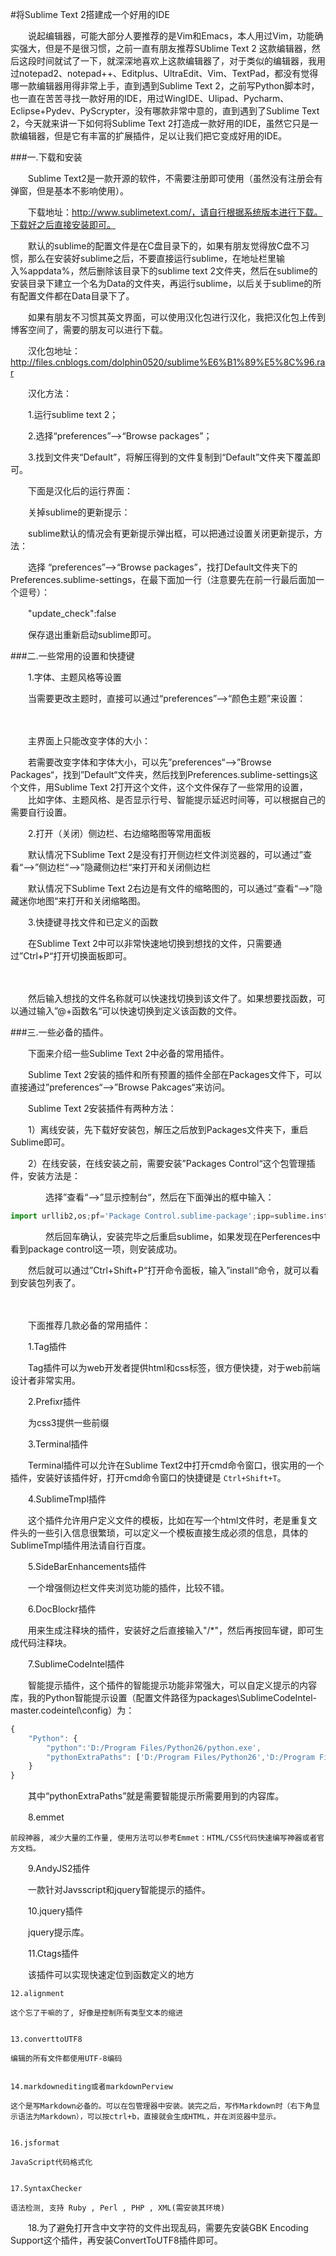 #将Sublime Text 2搭建成一个好用的IDE

　　说起编辑器，可能大部分人要推荐的是Vim和Emacs，本人用过Vim，功能确实强大，但是不是很习惯，之前一直有朋友推荐SUblime Text 2 这款编辑器，然后这段时间就试了一下，就深深地喜欢上这款编辑器了，对于类似的编辑器，我用过notepad2、notepad++、Editplus、UltraEdit、Vim、TextPad，都没有觉得哪一款编辑器用得非常上手，直到遇到Sublime Text 2，之前写Python脚本时，也一直在苦苦寻找一款好用的IDE，用过WingIDE、Ulipad、Pycharm、Eclipse+Pydev、PyScrypter，没有哪款非常中意的，直到遇到了Sublime Text 2，今天就来讲一下如何将Sublime Text 2打造成一款好用的IDE，虽然它只是一款编辑器，但是它有丰富的扩展插件，足以让我们把它变成好用的IDE。  

###一.下载和安装

　　Sublime Text2是一款开源的软件，不需要注册即可使用（虽然没有注册会有弹窗，但是基本不影响使用）。  

　　下载地址：http://www.sublimetext.com/，请自行根据系统版本进行下载。下载好之后直接安装即可。  

　　默认的sublime的配置文件是在C盘目录下的，如果有朋友觉得放C盘不习惯，那么在安装好sublime之后，不要直接运行sublime，在地址栏里输入%appdata%，然后删除该目录下的sublime text 2文件夹，然后在sublime的安装目录下建立一个名为Data的文件夹，再运行sublime，以后关于sublime的所有配置文件都在Data目录下了。  

　　如果有朋友不习惯其英文界面，可以使用汉化包进行汉化，我把汉化包上传到博客空间了，需要的朋友可以进行下载。  

　　汉化包地址：http://files.cnblogs.com/dolphin0520/sublime%E6%B1%89%E5%8C%96.rar  

　　汉化方法：  

　　1.运行sublime text 2；  

　　2.选择“preferences”—>“Browse packages”；  

　　3.找到文件夹“Default”，将解压得到的文件复制到“Default”文件夹下覆盖即可。  

　　下面是汉化后的运行界面：  



　　关掉sublime的更新提示：  

　　sublime默认的情况会有更新提示弹出框，可以把通过设置关闭更新提示，方法：  

　　选择 “preferences”—>“Browse packages”，找打Default文件夹下的Preferences.sublime-settings，在最下面加一行（注意要先在前一行最后面加一个逗号）：  

　　"update_check":false  

　　保存退出重新启动sublime即可。  

###二.一些常用的设置和快捷键

　　1.字体、主题风格等设置

　　当需要更改主题时，直接可以通过“preferences”—>“颜色主题”来设置：  

　　

　　主界面上只能改变字体的大小： 　　

　　若需要改变字体和字体大小，可以先”preferences“—>”Browse Packages“，找到”Default“文件夹，然后找到Preferences.sublime-settings这个文件，用Sublime Text 2打开这个文件，这个文件保存了一些常用的设置， 　　比如字体、主题风格、是否显示行号、智能提示延迟时间等，可以根据自己的需要自行设置。  

　　2.打开（关闭）侧边栏、右边缩略图等常用面板  

　　默认情况下Sublime Text 2是没有打开侧边栏文件浏览器的，可以通过”查看“—>”侧边栏“—>”隐藏侧边栏“来打开和关闭侧边栏  

　　默认情况下Sublime Text 2右边是有文件的缩略图的，可以通过”查看“—>”隐藏迷你地图“来打开和关闭缩略图。  

　　3.快捷键寻找文件和已定义的函数  

　　在Sublime Text 2中可以非常快速地切换到想找的文件，只需要通过”Ctrl+P“打开切换面板即可。  

　　

　　然后输入想找的文件名称就可以快速找切换到该文件了。如果想要找函数，可以通过输入”@+函数名“可以快速切换到定义该函数的文件。  

###三.一些必备的插件。

　　下面来介绍一些Sublime Text 2中必备的常用插件。  

　　Sublime Text 2安装的插件和所有预置的插件全部在Packages文件下，可以直接通过”preferences“—>”Browse Pakcages“来访问。  

　　Sublime Text 2安装插件有两种方法：  

　　1）离线安装，先下载好安装包，解压之后放到Packages文件夹下，重启Sublime即可。  

　　2）在线安装，在线安装之前，需要安装”Packages Control“这个包管理插件，安装方法是：  

　　　　选择”查看“—>”显示控制台“，然后在下面弹出的框中输入：  
```python
import urllib2,os;pf='Package Control.sublime-package';ipp=sublime.installed_packages_path();os.makedirs(ipp) if not os.path.exists(ipp) else None;open(os.path.join(ipp,pf),'wb').write(urllib2.urlopen('http://sublime.wbond.net/'+pf.replace(' ','%20')).read())
```
　　　　然后回车确认，安装完毕之后重启sublime，如果发现在Perferences中看到package control这一项，则安装成功。  

　　然后就可以通过”Ctrl+Shift+P“打开命令面板，输入”install“命令，就可以看到安装包列表了。  

　　

　　下面推荐几款必备的常用插件：  

　　1.Tag插件  

　　Tag插件可以为web开发者提供html和css标签，很方便快捷，对于web前端设计者非常实用。  


　　2.Prefixr插件  

　　为css3提供一些前缀  


　　3.Terminal插件  

　　Terminal插件可以允许在Sublime Text2中打开cmd命令窗口，很实用的一个插件，安装好该插件好，打开cmd命令窗口的快捷键是 `Ctrl+Shift+T`。  


　　4.SublimeTmpl插件  

　　这个插件允许用户定义文件的模板，比如在写一个html文件时，老是重复文件头的一些引入信息很繁琐，可以定义一个模板直接生成必须的信息，具体的SublimeTmpl插件用法请自行百度。  


　　5.SideBarEnhancements插件  

　　一个增强侧边栏文件夹浏览功能的插件，比较不错。  


　　6.DocBlockr插件  

　　用来生成注释块的插件，安装好之后直接输入"/*"，然后再按回车键，即可生成代码注释块。  


　　7.SublimeCodeIntel插件  

　　智能提示插件，这个插件的智能提示功能非常强大，可以自定义提示的内容库，我的Python智能提示设置（配置文件路径为packages\SublimeCodeIntel-master\.codeintel\config）为：  


```javascript
{
    "Python": {
        "python":'D:/Program Files/Python26/python.exe',
        "pythonExtraPaths": ['D:/Program Files/Python26','D:/Program Files/Python26/DLLs','D:/Program Files/Python26/Lib','D:/Program Files/Python26/Lib/plat-win','D:/Program Files/Python26/Lib/lib-tk','D:/Program Files/Python26/Lib/site-packages']
    }
}
```

　　其中“pythonExtraPaths”就是需要智能提示所需要用到的内容库。  


　　8.emmet  
  
    前段神器, 减少大量的工作量, 使用方法可以参考Emmet：HTML/CSS代码快速编写神器或者官方文档。  


　　9.AndyJS2插件  

　　一款针对Javsscript和jquery智能提示的插件。  


　　10.jquery插件  

　　jquery提示库。  


　　11.Ctags插件  

　　该插件可以实现快速定位到函数定义的地方  


    12.alignment  

    这个忘了干嘛的了, 好像是控制所有类型文本的缩进  


    13.converttoUTF8  

    编辑的所有文件都使用UTF-8编码  


    14.markdownediting或者markdownPerview  

    这个是写Markdown必备的。可以在包管理器中安装。装完之后，写作Markdown时（右下角显示语法为Markdown），可以按ctrl+b，直接就会生成HTML，并在浏览器中显示。  


    16.jsformat  

    JavaScript代码格式化  


    17.SyntaxChecker  
   
    语法检测, 支持 Ruby , Perl , PHP , XML(需安装其环境)  


　　18.为了避免打开含中文字符的文件出现乱码，需要先安装GBK Encoding Support这个插件，再安装ConvertToUTF8插件即可。  